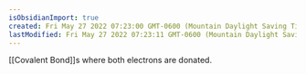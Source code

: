 ```yaml
---
isObsidianImport: true
created: Fri May 27 2022 07:23:00 GMT-0600 (Mountain Daylight Saving Time)
lastModified: Fri May 27 2022 07:23:11 GMT-0600 (Mountain Daylight Saving Time)
---
```

[[Covalent Bond]]s where both electrons are donated.